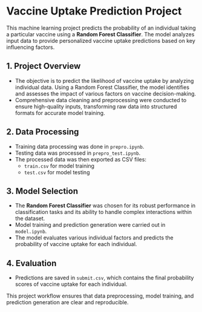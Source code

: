 # Vaccine Uptake Prediction Project

This machine learning project predicts the probability of an individual taking a particular vaccine using a **Random Forest Classifier**. The model analyzes input data to provide personalized vaccine uptake predictions based on key influencing factors.

## 1. Project Overview

- The objective is to predict the likelihood of vaccine uptake by analyzing individual data. Using a Random Forest Classifier, the model identifies and assesses the impact of various factors on vaccine decision-making.
- Comprehensive data cleaning and preprocessing were conducted to ensure high-quality inputs, transforming raw data into structured formats for accurate model training.

## 2. Data Processing

- Training data processing was done in `prepro.ipynb`.
- Testing data was processed in `prepro_test.ipynb`.
- The processed data was then exported as CSV files:
  - `train.csv` for model training
  - `test.csv` for model testing

## 3. Model Selection

- The **Random Forest Classifier** was chosen for its robust performance in classification tasks and its ability to handle complex interactions within the dataset.
- Model training and prediction generation were carried out in `model.ipynb`.
- The model evaluates various individual factors and predicts the probability of vaccine uptake for each individual.

## 4. Evaluation

- Predictions are saved in `submit.csv`, which contains the final probability scores of vaccine uptake for each individual.
  
This project workflow ensures that data preprocessing, model training, and prediction generation are clear and reproducible.
